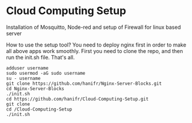 # Cloud Computing Setup
 Installation of Mosquitto, Node-red and setup of Firewall for linux based server
 
 How to use the setup tool?
 You need to deploy nginx first in order to make all above apps work smoothly.
 First you need to clone the repo, and then run the init.sh file. That's all.

```
adduser username
sudo usermod -aG sudo username
su - username
git clone https://github.com/hanifr/Nginx-Server-Blocks.git
cd Nginx-Server-Blocks
./init.sh
cd https://github.com/hanifr/Cloud-Computing-Setup.git
git clone 
cd /Cloud-Computing-Setup
./init.sh
```
 
